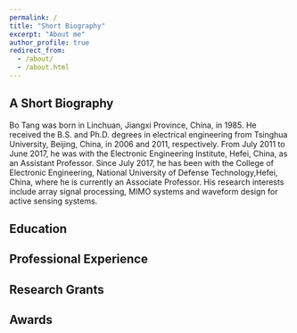 ```yaml
---
permalink: /
title: "Short Biography"
excerpt: "About me"
author_profile: true
redirect_from: 
  - /about/
  - /about.html
---
```




A Short Biography
------
Bo Tang was born in Linchuan, Jiangxi Province, China, in 1985. He received the B.S. and Ph.D. degrees in electrical engineering from Tsinghua University, Beijing, China, in 2006 and 2011, respectively. From July 2011 to June 2017, he was with the Electronic Engineering Institute, Hefei, China, as an Assistant Professor. Since July 2017, he has been with the College of Electronic Engineering, National University of Defense Technology,Hefei, China, where he is currently an Associate Professor. His research interests include array signal processing, MIMO systems and waveform design for active sensing systems.

Education
------


Professional Experience
------


Research Grants
------




Awards
------




